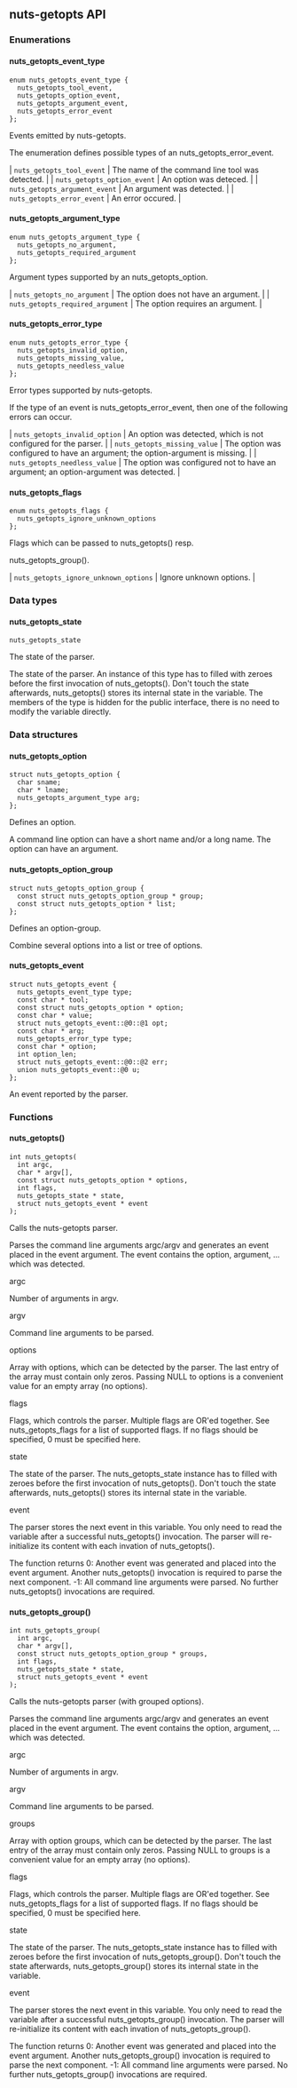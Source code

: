 ## nuts-getopts API

### Enumerations

#### nuts_getopts_event_type

```
enum nuts_getopts_event_type {
  nuts_getopts_tool_event,
  nuts_getopts_option_event,
  nuts_getopts_argument_event,
  nuts_getopts_error_event
};
```

Events emitted by nuts-getopts.

The enumeration defines possible types of an nuts_getopts_error_event.

| `nuts_getopts_tool_event` | The name of the command line tool was detected. |
| `nuts_getopts_option_event` | An option was deteced. |
| `nuts_getopts_argument_event` | An argument was detected. |
| `nuts_getopts_error_event` | An error occured. |


#### nuts_getopts_argument_type

```
enum nuts_getopts_argument_type {
  nuts_getopts_no_argument,
  nuts_getopts_required_argument
};
```

Argument types supported by an nuts_getopts_option.



| `nuts_getopts_no_argument` | The option does not have an argument. |
| `nuts_getopts_required_argument` | The option requires an argument. |


#### nuts_getopts_error_type

```
enum nuts_getopts_error_type {
  nuts_getopts_invalid_option,
  nuts_getopts_missing_value,
  nuts_getopts_needless_value
};
```

Error types supported by nuts-getopts.

If the type of an event is nuts_getopts_error_event, then one of the following errors can occur.

| `nuts_getopts_invalid_option` | An option was detected, which is not configured for the parser. |
| `nuts_getopts_missing_value` | The option was configured to have an argument; the option-argument is missing. |
| `nuts_getopts_needless_value` | The option was configured not to have an argument; an option-argument was detected. |


#### nuts_getopts_flags

```
enum nuts_getopts_flags {
  nuts_getopts_ignore_unknown_options
};
```

Flags which can be passed to nuts_getopts() resp.

nuts_getopts_group().

| `nuts_getopts_ignore_unknown_options` | Ignore unknown options. |


### Data types

#### nuts_getopts_state

```
nuts_getopts_state
```

The state of the parser.

The state of the parser. An instance of this type has to filled with zeroes before the first invocation of nuts_getopts(). Don't touch the state afterwards, nuts_getopts() stores its internal state in the variable.
The members of the type is hidden for the public interface, there is no need to modify the variable directly.

### Data structures

#### nuts_getopts_option

```
struct nuts_getopts_option {
  char sname;
  char * lname;
  nuts_getopts_argument_type arg;
};
```

Defines an option.

A command line option can have a short name and/or a long name. The option can have an argument.

#### nuts_getopts_option_group

```
struct nuts_getopts_option_group {
  const struct nuts_getopts_option_group * group;
  const struct nuts_getopts_option * list;
};
```

Defines an option-group.

Combine several options into a list or tree of options.

#### nuts_getopts_event

```
struct nuts_getopts_event {
  nuts_getopts_event_type type;
  const char * tool;
  const struct nuts_getopts_option * option;
  const char * value;
  struct nuts_getopts_event::@0::@1 opt;
  const char * arg;
  nuts_getopts_error_type type;
  const char * option;
  int option_len;
  struct nuts_getopts_event::@0::@2 err;
  union nuts_getopts_event::@0 u;
};
```

An event reported by the parser.



### Functions

#### nuts_getopts()

```
int nuts_getopts(
  int argc,
  char * argv[],
  const struct nuts_getopts_option * options,
  int flags,
  nuts_getopts_state * state,
  struct nuts_getopts_event * event
);
```

Calls the nuts-getopts parser.

Parses the command line arguments argc/argv and generates an event placed in the event argument. The event contains the option, argument, ... which was detected.


argc


Number of arguments in argv. 




argv


Command line arguments to be parsed. 




options


Array with options, which can be detected by the parser. The last entry of the array must contain only zeros. Passing NULL to options is a convenient value for an empty array (no options). 




flags


Flags, which controls the parser. Multiple flags are OR'ed together. See nuts_getopts_flags for a list of supported flags. If no flags should be specified, 0 must be specified here. 




state


The state of the parser. The nuts_getopts_state instance has to filled with zeroes before the first invocation of nuts_getopts(). Don't touch the state afterwards, nuts_getopts() stores its internal state in the variable. 




event


The parser stores the next event in this variable. You only need to read the variable after a successful nuts_getopts() invocation. The parser will re-initialize its content with each invation of nuts_getopts(). 



The function returns
0: Another event was generated and placed into the event argument. Another nuts_getopts() invocation is required to parse the next component.
-1: All command line arguments were parsed. No further nuts_getopts() invocations are required.

#### nuts_getopts_group()

```
int nuts_getopts_group(
  int argc,
  char * argv[],
  const struct nuts_getopts_option_group * groups,
  int flags,
  nuts_getopts_state * state,
  struct nuts_getopts_event * event
);
```

Calls the nuts-getopts parser (with grouped options).

Parses the command line arguments argc/argv and generates an event placed in the event argument. The event contains the option, argument, ... which was detected.


argc


Number of arguments in argv. 




argv


Command line arguments to be parsed. 




groups


Array with option groups, which can be detected by the parser. The last entry of the array must contain only zeros. Passing NULL to groups is a convenient value for an empty array (no options). 




flags


Flags, which controls the parser. Multiple flags are OR'ed together. See nuts_getopts_flags for a list of supported flags. If no flags should be specified, 0 must be specified here. 




state


The state of the parser. The nuts_getopts_state instance has to filled with zeroes before the first invocation of nuts_getopts_group(). Don't touch the state afterwards, nuts_getopts_group() stores its internal state in the variable. 




event


The parser stores the next event in this variable. You only need to read the variable after a successful nuts_getopts_group() invocation. The parser will re-initialize its content with each invation of nuts_getopts_group(). 



The function returns
0: Another event was generated and placed into the event argument. Another nuts_getopts_group() invocation is required to parse the next component.
-1: All command line arguments were parsed. No further nuts_getopts_group() invocations are required.

